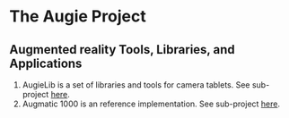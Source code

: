The Augie Project
=====
Augmented reality Tools, Libraries, and Applications
----------------------------------------------------

1. AugieLib is a set of libraries and tools for
   camera tablets. See sub-project [here](augie/Augie).
1. Augmatic 1000 is an reference implementation.
   See sub-project [here](augie/Augmatic).

